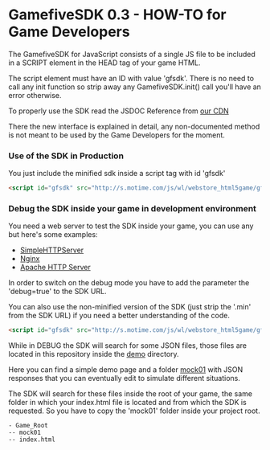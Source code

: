 GamefiveSDK 0.3 - HOW-TO for Game Developers 
===========

The GamefiveSDK for JavaScript consists of a single JS file to be included in a SCRIPT element in the HEAD tag of your game HTML. 

The script element must have an ID with value 'gfsdk'. There is no need to call any init function so strip away any GamefiveSDK.init() call you'll have an error otherwise.

To properly use the SDK read the JSDOC Reference from [our CDN](http://s.motime.com/js/wl/webstore_html5game/gfsdk/manual/GamefiveSDK.html)

There the new interface is explained in detail, any non-documented method is not meant to be used by the Game Developers for the moment.


### Use of the SDK in Production
You just include the minified sdk inside a script tag with id 'gfsdk'
```html
<script id="gfsdk" src="http://s.motime.com/js/wl/webstore_html5game/gfsdk/dist/gfsdk-0.3.min.js"></script>	
```

### Debug the SDK inside your game in development environment
You need a web server to test the SDK inside your game, you can use any but here's some examples:
- [SimpleHTTPServer](http://www.pythonforbeginners.com/modules-in-python/how-to-use-simplehttpserver/)
- [Nginx](http://nginx.org/it/)
- [Apache HTTP Server](http://httpd.apache.org/)

In order to switch on the debug mode you have to add the parameter the 'debug=true' to the SDK URL.

You can also use the non-minified version of the SDK (just strip the '.min' from the SDK URL) if you need a better understanding of the code.
```html
<script id="gfsdk" src="http://s.motime.com/js/wl/webstore_html5game/gfsdk/dist/gfsdk-0.3.js?debug=true"></script>
```
While in DEBUG the SDK will search for some JSON files, those files are located in this repository inside the [demo](https://github.com/Bolza/GamifiveSDK/tree/master/demo) directory.

Here you can find a simple demo page and a folder [mock01](https://github.com/Bolza/GamifiveSDK/tree/master/demo/mock01) with JSON responses that you can eventually edit to simulate different situations.

The SDK will search for these files inside the root of your game, the same folder in which your index.html file is located and from which the SDK is requested. So you have to copy the 'mock01' folder inside your project root.

```
- Game_Root
-- mock01
-- index.html
```

